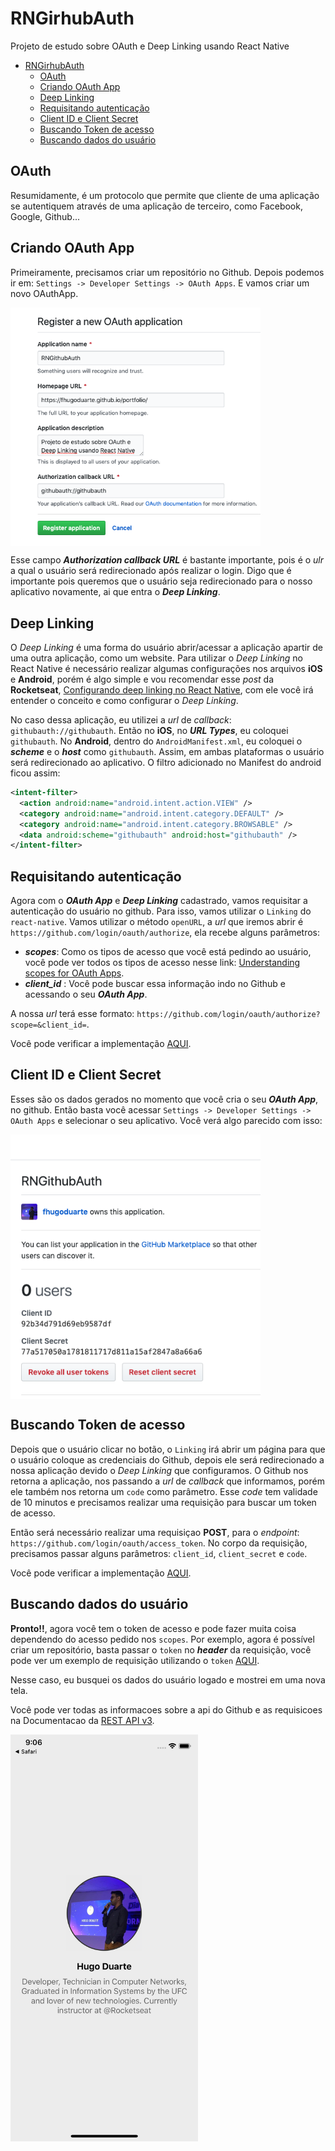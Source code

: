 # RNGirhubAuth

Projeto de estudo sobre OAuth e Deep Linking usando React Native

- [RNGirhubAuth](#rngirhubauth)
  - [OAuth](#oauth)
  - [Criando OAuth App](#criando-oauth-app)
  - [Deep Linking](#deep-linking)
  - [Requisitando autenticação](#requisitando-autentica%c3%a7%c3%a3o)
  - [Client ID e Client Secret](#client-id-e-client-secret)
  - [Buscando Token de acesso](#buscando-token-de-acesso)
  - [Buscando dados do usuário](#buscando-dados-do-usu%c3%a1rio)

## OAuth

Resumidamente, é um protocolo que permite que cliente de uma aplicação se autentiquem através de uma aplicação de terceiro, como Facebook, Google, Github...

## Criando OAuth App

Primeiramente, precisamos criar um repositório no Github. Depois podemos ir em:
`Settings -> Developer Settings -> OAuth Apps`. E vamos criar um novo OAuthApp.

<img align="center" src="src/assets/newApp.png" width="400" />

Esse campo _**Authorization callback URL**_ é bastante importante, pois é o _ulr_ a qual o usuário será redirecionado após realizar o login. Digo que é importante pois queremos que o usuário seja redirecionado para o nosso aplicativo novamente, ai que entra o _**Deep Linking**_.

## Deep Linking

O _Deep Linking_ é uma forma do usuário abrir/acessar a aplicação apartir de uma outra aplicação, como um website. Para utilizar o _Deep Linking_ no React Native é necessário realizar algumas configurações nos arquivos **iOS** e **Android**, porém é algo simple e vou recomendar esse _post_ da **Rocketseat**, [Configurando deep linking no React Native](https://blog.rocketseat.com.br/configurando-deep-linking-no-react-native/), com ele você irá entender o conceito e como configurar o _Deep Linking_.

No caso dessa aplicação, eu utilizei a _url_ de _callback_: `githubauth://githubauth`. Então no **iOS**, no _**URL Types**_, eu coloquei `githubauth`. No **Android**, dentro do `AndroidManifest.xml`, eu coloquei o _**scheme**_ e o _**host**_ como `githubauth`. Assim, em ambas plataformas o usuário será redirecionado ao aplicativo. O filtro adicionado no Manifest do android ficou assim:

```xml
<intent-filter>
  <action android:name="android.intent.action.VIEW" />
  <category android:name="android.intent.category.DEFAULT" />
  <category android:name="android.intent.category.BROWSABLE" />
  <data android:scheme="githubauth" android:host="githubauth" />
</intent-filter>
```

## Requisitando autenticação

Agora com o _**OAuth App**_ e _**Deep Linking**_ cadastrado, vamos requisitar a autenticação do usuário no github. Para isso, vamos utilizar o `Linking` do `react-native`. Vamos utilizar o método `openURL`, a _url_ que iremos abrir é `https://github.com/login/oauth/authorize`, ela recebe alguns parâmetros:

- _**scopes**_: Como os tipos de acesso que você está pedindo ao usuário, você pode ver todos os tipos de acesso nesse link: [Understanding scopes for OAuth Apps](https://developer.github.com/apps/building-oauth-apps/understanding-scopes-for-oauth-apps/).
- _**client_id**_ : Você pode buscar essa informação indo no Github e acessando o seu _**OAuth App**_.

A nossa _url_ terá esse formato: `https://github.com/login/oauth/authorize?scope=&client_id=`.

Você pode verificar a implementação [AQUI](https://github.com/fhugoduarte/RNGithubAuth/blob/master/src/pages/SignIn/index.js#L70).

## Client ID e Client Secret

Esses são os dados gerados no momento que você cria o seu _**OAuth App**_, no github. Então basta você acessar `Settings -> Developer Settings -> OAuth Apps` e selecionar o seu aplicativo. Você verá algo parecido com isso:

<img align="center" src="src/assets/client.png" width="400" />

## Buscando Token de acesso

Depois que o usuário clicar no botão, o `Linking` irá abrir um página para que o usuário coloque as credenciais do Github, depois ele será redirecionado a nossa aplicação devido o _Deep Linking_ que configuramos. O Github nos retorna a aplicação, nos passando a _url_ de _callback_ que informamos, porém ele também nos retorna um `code` como parâmetro. Esse _code_ tem validade de 10 minutos e precisamos realizar uma requisição para buscar um token de acesso.

Então será necessário realizar uma requisiçao **POST**, para o _endpoint_: `https://github.com/login/oauth/access_token`. No corpo da requisição, precisamos passar alguns parâmetros: `client_id`, `client_secret` e `code`.

Você pode verificar a implementação [AQUI](https://github.com/fhugoduarte/RNGithubAuth/blob/master/src/pages/SignIn/index.js#L42).

## Buscando dados do usuário

**Pronto!!**, agora você tem o token de acesso e pode fazer muita coisa dependendo do acesso pedido nos `scopes`. Por exemplo, agora é possível criar um repositório, basta passar o `token` no _**header**_ da requisição, você pode ver um exemplo de requisição utilizando o `token` [AQUI](https://github.com/fhugoduarte/RNGithubAuth/blob/master/src/pages/Home/index.js#L11).

Nesse caso, eu busquei os dados do usuário logado e mostrei em uma nova tela.

Você pode ver todas as informacoes sobre a api do Github e as requisicoes na Documentacao da [REST API v3](https://developer.github.com/v3/).

<img style="align=center" src="src/assets/app.png" width="300" />